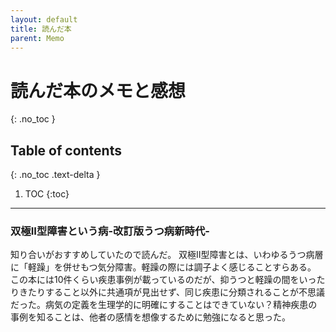 ```yaml
---
layout: default
title: 読んだ本
parent: Memo
---
```


# 読んだ本のメモと感想
{: .no_toc }

## Table of contents
{: .no_toc .text-delta }

1. TOC
{:toc}

---

### 双極II型障害という病-改訂版うつ病新時代-
知り合いがおすすめしていたので読んだ。
双極II型障害とは、いわゆるうつ病層に「軽躁」を併せもつ気分障害。軽躁の際には調子よく感じることすらある。
この本には10件くらい疾患事例が載っているのだが、抑うつと軽躁の間をいったりきたりすること以外に共通項が見出せず、同じ疾患に分類されることが不思議だった。病気の定義を生理学的に明確にすることはできていない？精神疾患の事例を知ることは、他者の感情を想像するために勉強になると思った。


